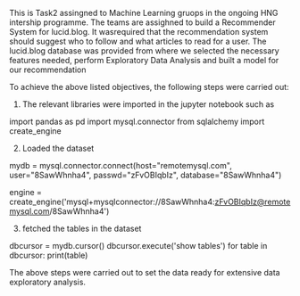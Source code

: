 This is Task2  assingned to Machine Learning gruops in the ongoing HNG intership programme. The teams are assighned to build a Recommender System for lucid.blog. It wasrequired that the recommendation system should suggest who to follow and what articles to read for a user.
The lucid.blog  database was provided from where we selected the necessary features needed, perform Exploratory Data Analysis and built  a model for our recommendation

To achieve the above listed objectives, the following steps were carried out:

1. The relevant libraries were imported in the jupyter notebook such as 

import pandas as pd
import mysql.connector
from sqlalchemy import create_engine

2. Loaded the dataset

mydb = mysql.connector.connect(host="remotemysql.com",
                              user="8SawWhnha4",
                              passwd="zFvOBIqbIz",
                              database="8SawWhnha4")

engine = create_engine('mysql+mysqlconnector://8SawWhnha4:zFvOBIqbIz@remotemysql.com/8SawWhnha4')


3. fetched  the tables in the dataset

dbcursor = mydb.cursor()
dbcursor.execute('show tables')
for table in dbcursor:
    print(table)

The above steps were carried out to set the data ready for extensive data exploratory analysis.








